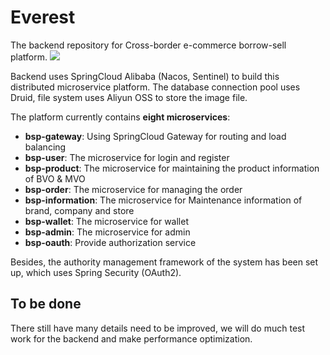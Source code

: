 # Everest
The backend repository for Cross-border e-commerce borrow-sell platform.
![](https://pic-cui-0622.oss-cn-beijing.aliyuncs.com/img/20200711010703.png)

Backend uses SpringCloud Alibaba (Nacos, Sentinel) to build this distributed microservice platform. The database connection pool uses Druid, file system uses Aliyun OSS to store the image file.

The platform currently contains **eight microservices**:
- **bsp-gateway**: Using SpringCloud Gateway for routing and load balancing
- **bsp-user**: The microservice for login and register
- **bsp-product**: The microservice for maintaining the product information of BVO & MVO
- **bsp-order**: The microservice for managing the order
- **bsp-information**: The microservice for Maintenance information of brand, company and store
- **bsp-wallet**: The microservice for wallet
- **bsp-admin**: The microservice for admin
- **bsp-oauth**: Provide authorization service

Besides, the authority management framework of the system has been set up, which uses Spring Security (OAuth2).

## To be done

There still have many details need to be improved, we will do much test work for the backend and make performance optimization.
